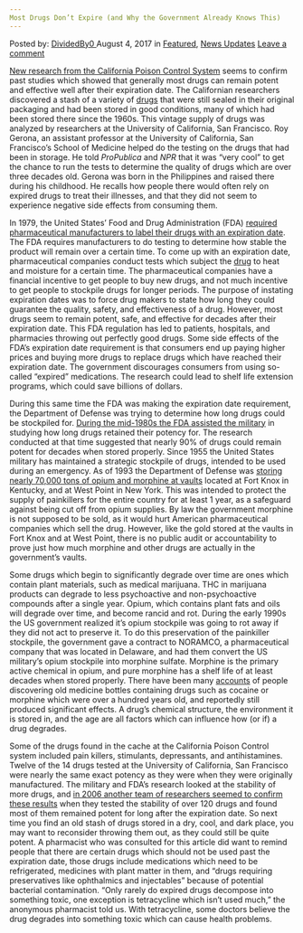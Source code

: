 ```yaml
---
Most Drugs Don’t Expire (and Why the Government Already Knows This)
---
```

<article class="post-listing post-21735 post type-post status-publish format-standard has-post-thumbnail hentry  tag-expire tag-government">
    <div class="post-inner">
        <span>Posted by: <a href="https://www.deepdotweb.com/author/dividedby0/" title="">DividedBy0 </a></span>
    <span>August 4, 2017</span>
    <span>in <a href="https://www.deepdotweb.com/category/deepdot-news/" rel="category tag">Featured</a>, <a href="https://www.deepdotweb.com/category/news-updates/" rel="category tag">News Updates</a></span>
    <span><a href="https://www.deepdotweb.com/2017/08/04/drugs-dont-expire-government-already-knows/#respond">Leave a comment</a></span>
    </p>
    <div class="clear"></div>
    <div class="entry">
    <p><a href="https://www.propublica.org/article/the-myth-of-drug-expiration-dates">New research from the California Poison Control System</a> seems to confirm past studies which showed that generally most drugs can remain potent and effective well after their expiration date. The Californian researchers discovered a stash of a variety of <a href="https://www.deepdotweb.com/tag/drugs/">drugs</a> that were still sealed in their original packaging and had been stored in good conditions, many of which had been stored there since the 1960s. This vintage supply of drugs was analyzed by researchers at the University of California, San Francisco. Roy Gerona, an assistant professor at the University of California, San Francisco’s School of Medicine helped do the testing on the drugs that had been in storage. He told <em>ProPublica</em> and <em>NPR</em> that it was “very cool” to get the chance to run the tests to determine the quality of drugs which are over three decades old. Gerona was born in the Philippines and raised there during his childhood. He recalls how people there would often rely on expired drugs to treat their illnesses, and that they did not seem to experience negative side effects from consuming them.</p>
    <p>In 1979, the United States’ Food and Drug Administration (FDA) <a href="https://www.floridahospital.com/blog/drug-expiration-dates-do-they-mean-anything">required pharmaceutical manufacturers to label their drugs with an expiration date</a>. The FDA requires manufacturers to do testing to determine how stable the product will remain over a certain time. To come up with an expiration date, pharmaceutical companies conduct tests which subject the <a href="https://www.deepdotweb.com/tag/drug/">drug</a> to heat and moisture for a certain time. The pharmaceutical companies have a financial incentive to get people to buy new drugs, and not much incentive to get people to stockpile drugs for longer periods. The purpose of instating expiration dates was to force drug makers to state how long they could guarantee the quality, safety, and effectiveness of a drug. However, most drugs seem to remain potent, safe, and effective for decades after their expiration date. This FDA regulation has led to patients, hospitals, and pharmacies throwing out perfectly good drugs. Some side effects of the FDA’s expiration date requirement is that consumers end up paying higher prices and buying more drugs to replace drugs which have reached their expiration date. The government discourages consumers from using so-called “expired” medications. The research could lead to shelf life extension programs, which could save billions of dollars.</p>
    <p>During this same time the FDA was making the expiration date requirement, the Department of Defense was trying to determine how long drugs could be stockpiled for. <a href="http://www.usmedicine.com/agencies/department-of-defense-dod/dodfda-program-seeks-to-extend-lives-of-expired-medications/">During the mid-1980s the FDA assisted the military</a> in studying how long drugs retained their potency for. The research conducted at that time suggested that nearly 90% of drugs could remain potent for decades when stored properly. Since 1955 the United States military has maintained a strategic stockpile of drugs, intended to be used during an emergency. As of 1993 the Department of Defense was <a href="http://community.seattletimes.nwsource.com/archive/?date=19930916&amp;slug=1721425">storing nearly 70,000 tons of opium and morphine at vaults</a> located at Fort Knox in Kentucky, and at West Point in New York. This was intended to protect the supply of painkillers for the entire country for at least 1 year, as a safeguard against being cut off from opium supplies. By law the government morphine is not supposed to be sold, as it would hurt American pharmaceutical companies which sell the drug. However, like the gold stored at the vaults in Fort Knox and at West Point, there is no public audit or accountability to prove just how much morphine and other drugs are actually in the government’s vaults.</p>
    <p>Some drugs which begin to significantly degrade over time are ones which contain plant materials, such as medical marijuana. THC in marijuana products can degrade to less psychoactive and non-psychoactive compounds after a single year. Opium, which contains plant fats and oils will degrade over time, and become rancid and rot. During the early 1990s the US government realized it’s opium stockpile was going to rot away if they did not act to preserve it. To do this preservation of the painkiller stockpile, the government gave a contract to NORAMCO, a pharmaceutical company that was located in Delaware, and had them convert the US military’s opium stockpile into morphine sulfate. Morphine is the primary active chemical in opium, and pure morphine has a shelf life of at least decades when stored properly. There have been many <a href="https://www.erowid.org/ask/ask.php?ID=2883">accounts</a> of people discovering old medicine bottles containing drugs such as cocaine or morphine which were over a hundred years old, and reportedly still produced significant effects. A drug’s chemical structure, the environment it is stored in, and the age are all factors which can influence how (or if) a drug degrades.</p>
    <p>Some of the drugs found in the cache at the California Poison Control system included pain killers, stimulants, depressants, and antihistamines. Twelve of the 14 drugs tested at the University of California, San Francisco were nearly the same exact potency as they were when they were originally manufactured. The military and FDA’s research looked at the stability of more drugs, and <a href="https://www.documentcloud.org/documents/3525372-Stability-Profiles-of-Expired-Drugs.html">in 2006 another team of researchers seemed to confirm these results</a> when they tested the stability of over 120 drugs and found most of them remained potent for long after the expiration date. So next time you find an old stash of drugs stored in a dry, cool, and dark place, you may want to reconsider throwing them out, as they could still be quite potent. A pharmacist who was consulted for this article did want to remind people that there are certain drugs which should not be used past the expiration date, those drugs include medications which need to be refrigerated, medicines with plant matter in them, and “drugs requiring preservatives like ophthalmics and injectables” because of potential bacterial contamination. “Only rarely do expired drugs decompose into something toxic, one exception is tetracycline which isn&#8217;t used much,” the anonymous pharmacist told us. With tetracycline, some doctors believe the drug degrades into something toxic which can cause health problems.</p>
    </div>
    <span style="display:none"><a href="https://www.deepdotweb.com/tag/drugs/" rel="tag">drugs</a> <a href="https://www.deepdotweb.com/tag/expire/" rel="tag">expire</a> <a href="https://www.deepdotweb.com/tag/government/" rel="tag">government</a></span> <span style="display:none" class="updated">2017-08-04</span>
    <div style="display:none" class="vcard author" itemprop="author" itemscope itemtype="http://schema.org/Person"><strong class="fn" itemprop="name"><a href="https://www.deepdotweb.com/author/dividedby0/" title="Posts by DividedBy0" rel="author">DividedBy0</a></strong></div>
    </div>
</article>

